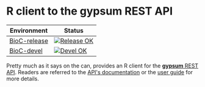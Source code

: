 # R client to the gypsum REST API

|Environment|Status|
|---|---|
|[BioC-release](https://bioconductor.org/packages/release/bioc/html/gypsum.html)|[![Release OK](https://bioconductor.org/shields/build/release/bioc/gypsum.svg)](http://bioconductor.org/checkResults/release/bioc-LATEST/gypsum/)|
|[BioC-devel](https://bioconductor.org/packages/devel/bioc/html/gypsum.html)|[![Devel OK](https://bioconductor.org/shields/build/devel/bioc/gypsum.svg)](http://bioconductor.org/checkResults/devel/bioc-LATEST/gypsum/)|

Pretty much as it says on the can, provides an R client for the [**gypsum** REST API](https://github.com/ArtifactDB/gypsum-worker).
Readers are referred to the [API's documentation](https://gypsum-test.aaron-lun.workers.dev) or the [user guide](https://bioconductor.org/packages/devel/bioc/vignettes/gypsum/inst/doc/userguide.html) for more details.
